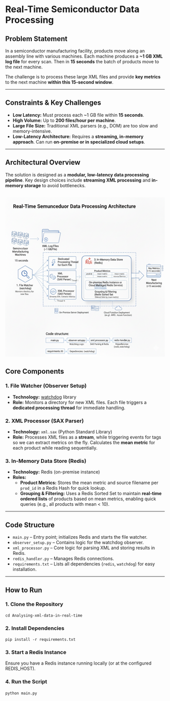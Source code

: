 # Real-Time Semiconductor Data Processing

## Problem Statement
In a semiconductor manufacturing facility, products move along an assembly line with various machines. Each machine produces a **~1 GB XML log file** for every scan. Then in **15 seconds** the batch of products move to the next machine.

The challenge is to process these large XML files and provide **key metrics** to the next machine **within this 15-second window**.

---

## Constraints & Key Challenges
- **Low Latency:** Must process each ~1 GB file within **15 seconds**.
- **High Volume:** Up to **200 files/hour per machine**.
- **Large File Size:** Traditional XML parsers (e.g., DOM) are too slow and memory-intensive.
- **Low-Latency Architecture:** Requires a **streaming, in-memory approach**. Can run **on-premise or in specialized cloud setups**.

---

## Architectural Overview
The solution is designed as a **modular, low-latency data processing pipeline**. Key design choices include **streaming XML processing** and **in-memory storage** to avoid bottlenecks.

![Architecture Diagram](architecture_diagram.png)
---

## Core Components

### 1. File Watcher (Observer Setup)
- **Technology:** [watchdog](https://pypi.org/project/watchdog/) library
- **Role:** Monitors a directory for new XML files. Each file triggers a **dedicated processing thread** for immediate handling.

### 2. XML Processor (SAX Parser)
- **Technology:** `xml.sax` (Python Standard Library)
- **Role:** Processes XML files as a **stream**, while triggering events for tags so we can extract metrics on the fly. Calculates the **mean metric** for each product while reading sequentially.

### 3. In-Memory Data Store (Redis)
- **Technology:** Redis (on-premise instance)
- **Roles:**
  - **Product Metrics:** Stores the mean metric and source filename per `prod_id` in a Redis Hash for quick lookup.
  - **Grouping & Filtering:** Uses a Redis Sorted Set to maintain **real-time ordered lists** of products based on mean metrics, enabling quick queries (e.g., all products with mean < 10).

---

## Code Structure
- `main.py` – Entry point; initializes Redis and starts the file watcher.
- `observer_setup.py` – Contains logic for the watchdog observer.
- `xml_processor.py` – Core logic for parsing XML and storing results in Redis.
- `redis_handler.py` – Manages Redis connections.
- `requirements.txt` – Lists all dependencies (`redis`, `watchdog`) for easy installation.

---

## How to Run

### 1. Clone the Repository
``` git clone Analysing-xml-data-in-real-time
cd Analysing-xml-data-in-real-time
```

###  2. Install Dependencies
```pip install -r requirements.txt```

### 3. Start a Redis Instance

Ensure you have a Redis instance running locally (or at the configured REDIS_HOST).

### 4. Run the Script
```python main.py```
